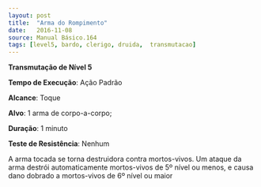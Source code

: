 ```yaml
---
layout: post
title:  "Arma do Rompimento"
date:   2016-11-08
source: Manual Básico.164
tags: [level5, bardo, clerigo, druida,  transmutacao]
---
```


**Transmutação de Nível 5**

**Tempo de Execução**: Ação Padrão

**Alcance**: Toque

**Alvo**: 1 arma de corpo-a-corpo;

**Duração**: 1 minuto

**Teste de Resistência**: Nenhum

A arma tocada se torna destruidora contra mortos-vivos. Um ataque da arma destrói automaticamente mortos-vivos de 5º nível ou menos, e causa dano dobrado a mortos-vivos de 6º nível ou maior